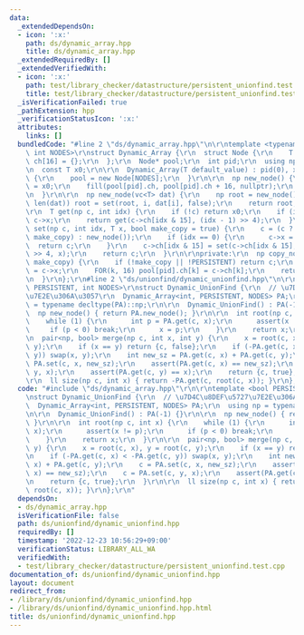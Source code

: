 ```yaml
---
data:
  _extendedDependsOn:
  - icon: ':x:'
    path: ds/dynamic_array.hpp
    title: ds/dynamic_array.hpp
  _extendedRequiredBy: []
  _extendedVerifiedWith:
  - icon: ':x:'
    path: test/library_checker/datastructure/persistent_unionfind.test.cpp
    title: test/library_checker/datastructure/persistent_unionfind.test.cpp
  _isVerificationFailed: true
  _pathExtension: hpp
  _verificationStatusIcon: ':x:'
  attributes:
    links: []
  bundledCode: "#line 2 \"ds/dynamic_array.hpp\"\n\r\ntemplate <typename T, bool PERSISTENT,\
    \ int NODES>\r\nstruct Dynamic_Array {\r\n  struct Node {\r\n    T x;\r\n    Node*\
    \ ch[16] = {};\r\n  };\r\n  Node* pool;\r\n  int pid;\r\n  using np = Node*;\r\
    \n  const T x0;\r\n\r\n  Dynamic_Array(T default_value) : pid(0), x0(default_value)\
    \ {\r\n    pool = new Node[NODES];\r\n  }\r\n\r\n  np new_node() {\r\n    pool[pid].x\
    \ = x0;\r\n    fill(pool[pid].ch, pool[pid].ch + 16, nullptr);\r\n    return &(pool[pid++]);\r\
    \n  }\r\n\r\n  np new_node(vc<T> dat) {\r\n    np root = new_node();\r\n    FOR(i,\
    \ len(dat)) root = set(root, i, dat[i], false);\r\n    return root;\r\n  }\r\n\
    \r\n  T get(np c, int idx) {\r\n    if (!c) return x0;\r\n    if (idx == 0) return\
    \ c->x;\r\n    return get(c->ch[idx & 15], (idx - 1) >> 4);\r\n  }\r\n\r\n  np\
    \ set(np c, int idx, T x, bool make_copy = true) {\r\n    c = (c ? copy_node(c,\
    \ make_copy) : new_node());\r\n    if (idx == 0) {\r\n      c->x = x;\r\n    \
    \  return c;\r\n    }\r\n    c->ch[idx & 15] = set(c->ch[idx & 15], (idx - 1)\
    \ >> 4, x);\r\n    return c;\r\n  }\r\n\r\nprivate:\r\n  np copy_node(np c, bool\
    \ make_copy) {\r\n    if (!make_copy || !PERSISTENT) return c;\r\n    pool[pid].x\
    \ = c->x;\r\n    FOR(k, 16) pool[pid].ch[k] = c->ch[k];\r\n    return &(pool[pid++]);\r\
    \n  }\r\n};\r\n#line 2 \"ds/unionfind/dynamic_unionfind.hpp\"\n\r\ntemplate <bool\
    \ PERSISTENT, int NODES>\r\nstruct Dynamic_UnionFind {\r\n  // \u7D4C\u8DEF\u5727\
    \u7E2E\u306A\u3057\r\n  Dynamic_Array<int, PERSISTENT, NODES> PA;\r\n  using np\
    \ = typename decltype(PA)::np;\r\n\r\n  Dynamic_UnionFind() : PA(-1) {}\r\n\r\n\
    \  np new_node() { return PA.new_node(); }\r\n\r\n  int root(np c, int x) {\r\n\
    \    while (1) {\r\n      int p = PA.get(c, x);\r\n      assert(x != p);\r\n \
    \     if (p < 0) break;\r\n      x = p;\r\n    }\r\n    return x;\r\n  }\r\n\r\
    \n  pair<np, bool> merge(np c, int x, int y) {\r\n    x = root(c, x), y = root(c,\
    \ y);\r\n    if (x == y) return {c, false};\r\n    if (-PA.get(c, x) < -PA.get(c,\
    \ y)) swap(x, y);\r\n    int new_sz = PA.get(c, x) + PA.get(c, y);\r\n    c =\
    \ PA.set(c, x, new_sz);\r\n    assert(PA.get(c, x) == new_sz);\r\n    c = PA.set(c,\
    \ y, x);\r\n    assert(PA.get(c, y) == x);\r\n    return {c, true};\r\n  }\r\n\
    \r\n  ll size(np c, int x) { return -PA.get(c, root(c, x)); }\r\n};\r\n"
  code: "#include \"ds/dynamic_array.hpp\"\r\n\r\ntemplate <bool PERSISTENT, int NODES>\r\
    \nstruct Dynamic_UnionFind {\r\n  // \u7D4C\u8DEF\u5727\u7E2E\u306A\u3057\r\n\
    \  Dynamic_Array<int, PERSISTENT, NODES> PA;\r\n  using np = typename decltype(PA)::np;\r\
    \n\r\n  Dynamic_UnionFind() : PA(-1) {}\r\n\r\n  np new_node() { return PA.new_node();\
    \ }\r\n\r\n  int root(np c, int x) {\r\n    while (1) {\r\n      int p = PA.get(c,\
    \ x);\r\n      assert(x != p);\r\n      if (p < 0) break;\r\n      x = p;\r\n\
    \    }\r\n    return x;\r\n  }\r\n\r\n  pair<np, bool> merge(np c, int x, int\
    \ y) {\r\n    x = root(c, x), y = root(c, y);\r\n    if (x == y) return {c, false};\r\
    \n    if (-PA.get(c, x) < -PA.get(c, y)) swap(x, y);\r\n    int new_sz = PA.get(c,\
    \ x) + PA.get(c, y);\r\n    c = PA.set(c, x, new_sz);\r\n    assert(PA.get(c,\
    \ x) == new_sz);\r\n    c = PA.set(c, y, x);\r\n    assert(PA.get(c, y) == x);\r\
    \n    return {c, true};\r\n  }\r\n\r\n  ll size(np c, int x) { return -PA.get(c,\
    \ root(c, x)); }\r\n};\r\n"
  dependsOn:
  - ds/dynamic_array.hpp
  isVerificationFile: false
  path: ds/unionfind/dynamic_unionfind.hpp
  requiredBy: []
  timestamp: '2022-12-23 10:56:29+09:00'
  verificationStatus: LIBRARY_ALL_WA
  verifiedWith:
  - test/library_checker/datastructure/persistent_unionfind.test.cpp
documentation_of: ds/unionfind/dynamic_unionfind.hpp
layout: document
redirect_from:
- /library/ds/unionfind/dynamic_unionfind.hpp
- /library/ds/unionfind/dynamic_unionfind.hpp.html
title: ds/unionfind/dynamic_unionfind.hpp
---
```

